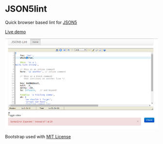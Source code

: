 JSON5lint
=========



Quick browser based lint for [JSON5](https://github.com/aseemk/json5)

[Live demo](http://omkarnath.me/json5lint/)


![JSON5lint](https://raw.githubusercontent.com/Omie/json5lint/screenshot/json5lint.png)

Bootstrap used with [MIT License](https://github.com/twbs/bootstrap/blob/master/LICENSE)

